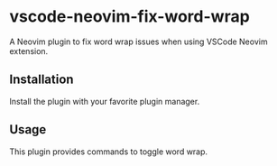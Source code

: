 # vscode-neovim-fix-word-wrap

A Neovim plugin to fix word wrap issues when using VSCode Neovim extension.

## Installation

Install the plugin with your favorite plugin manager.

## Usage

This plugin provides commands to toggle word wrap.
